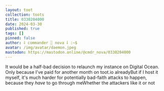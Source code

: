 ```yaml
---
layout: toot
collection: toots
title: 0330204000
date: 2024-03-30
published: true
tags: []
pinned: false
author: ⸸ commander ░ nova ⸸ :~$
avatar: /img/avatar/daemon.jpeg
mastodon: https://mastodon.online/@cmdr_nova/0330204000
---
```


It would be a half-bad decision to relaunch my instance on Digital Ocean. Only because I've paid for another month on toot.io alreadyBut if I host it myself, it's much harder for potentially bad-faith attacks to happen, because they _have_ to go through meWhether the attackers like it or not
